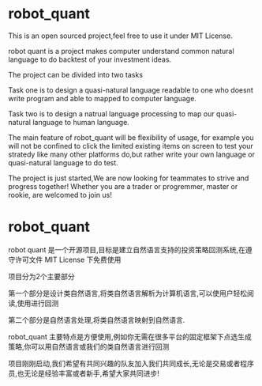  # robot_quant
This is an open sourced project,feel free to use it under MIT License.

robot quant is a project makes computer understand common natural language to do backtest of your investment ideas.

The project can be divided into two tasks

Task one is to design a quasi-natural language readable to one who doesnt write program and able to mapped to computer language.

Task two is to design a natrual language processing to map our quasi-natural language to human language.

The main feature of robot_quant will be flexibility of usage, for example you will not be confined to click the limited existing items on screen to test your stratedy like many other platforms do,but rather write your own language or quasi-natural language to do test.

The project is just started,We are now looking for teammates to strive and progress together! Whether you are a trader or progremmer, master or rookie, are welcomed to join us!




# robot_quant

robot quant 是一个开源项目,目标是建立自然语言支持的投资策略回测系统,在遵守许可文件 MIT License 下免费使用

项目分为2个主要部分

第一个部分是设计类自然语言,将类自然语言解析为计算机语言,可以使用户轻松阅读,使用进行回测

第二个部分是自然语言处理,将类自然语言映射到自然语言.

robot_quant 主要特点是方便使用,例如你无需在很多平台的固定框架下点选生成策略,你可以用自然语言或我们的类自然语言进行回测

项目刚刚启动,我们希望有共同兴趣的队友加入我们共同成长,无论是交易或者程序员,也无论是经验丰富或者新手,希望大家共同进步!
